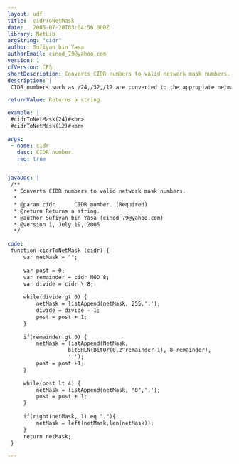 ```yaml
---
layout: udf
title:  cidrToNetMask
date:   2005-07-20T03:04:56.000Z
library: NetLib
argString: "cidr"
author: Sufiyan bin Yasa
authorEmail: cinod_79@yahoo.com
version: 1
cfVersion: CF5
shortDescription: Converts CIDR numbers to valid network mask numbers.
description: |
 CIDR numbers such as /24,/32,/12 are converted to the appropiate netmask address form.

returnValue: Returns a string.

example: |
 #cidrToNetMask(24)#<br>
 #cidrToNetMask(12)#<br>

args:
 - name: cidr
   desc: CIDR number.
   req: true


javaDoc: |
 /**
  * Converts CIDR numbers to valid network mask numbers.
  * 
  * @param cidr      CIDR number. (Required)
  * @return Returns a string. 
  * @author Sufiyan bin Yasa (cinod_79@yahoo.com) 
  * @version 1, July 19, 2005 
  */

code: |
 function cidrToNetMask (cidr) {
     var netMask = "";    
 
     var post = 0;
     var remainder = cidr MOD 8;
     var divide = cidr \ 8;
 
     while(divide gt 0) {
         netMask = listAppend(netMask, 255,'.'); 
         divide = divide - 1;
         post = post + 1;        
     }
 
     if(remainder gt 0) {            
         netMask = listAppend(NetMask,
                   bitSHLN(BitOr(0,2^remainder-1), 8-remainder),
                   '.');         
         post = post +1;            
     }
 
     while(post lt 4) {
         netMask = listAppend(netMask, "0",'.');             
         post = post + 1;
     }
     
     if(right(netMask, 1) eq "."){        
         netMask = left(netMask,len(netMask));
     }
     return netMask;
 }

---
```


